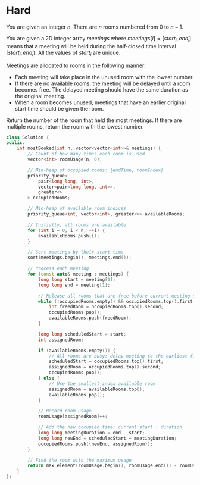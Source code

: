 # Hard

You are given an integer $n$. There are $n$ rooms numbered from $0$ to $n - 1$.

You are given a 2D integer array $meetings$ where $meetings[i] = [start_i, end_i]$ means that a meeting will be held during the half-closed time interval $[start_i, end_i)$. All the values of $start_i$ are unique.

Meetings are allocated to rooms in the following manner:

- Each meeting will take place in the unused room with the lowest number.
- If there are no available rooms, the meeting will be delayed until a room becomes free. The delayed meeting should have the same duration as the original meeting.
- When a room becomes unused, meetings that have an earlier original start time should be given the room.

Return the number of the room that held the most meetings. If there are multiple rooms, return the room with the lowest number.

```cpp
class Solution {
public:
    int mostBooked(int n, vector<vector<int>>& meetings) {
        // Count of how many times each room is used
        vector<int> roomUsage(n, 0);

        // Min-heap of occupied rooms: {endTime, roomIndex}
        priority_queue<
            pair<long long, int>,
            vector<pair<long long, int>>,
            greater<>
        > occupiedRooms;

        // Min-heap of available room indices
        priority_queue<int, vector<int>, greater<>> availableRooms;

        // Initially, all rooms are available
        for (int i = 0; i < n; ++i) {
            availableRooms.push(i);
        }

        // Sort meetings by their start time
        sort(meetings.begin(), meetings.end());

        // Process each meeting
        for (const auto& meeting : meetings) {
            long long start = meeting[0];
            long long end = meeting[1];

            // Release all rooms that are free before current meeting starts
            while (!occupiedRooms.empty() && occupiedRooms.top().first <= start) {
                int freedRoom = occupiedRooms.top().second;
                occupiedRooms.pop();
                availableRooms.push(freedRoom);
            }

            long long scheduledStart = start;
            int assignedRoom;

            if (availableRooms.empty()) {
                // All rooms are busy; delay meeting to the earliest finish time
                scheduledStart = occupiedRooms.top().first;
                assignedRoom = occupiedRooms.top().second;
                occupiedRooms.pop();
            } else {
                // Use the smallest-index available room
                assignedRoom = availableRooms.top();
                availableRooms.pop();
            }

            // Record room usage
            roomUsage[assignedRoom]++;

            // Add the new occupied time: current start + duration
            long long meetingDuration = end - start;
            long long newEnd = scheduledStart + meetingDuration;
            occupiedRooms.push({newEnd, assignedRoom});
        }

        // Find the room with the maximum usage
        return max_element(roomUsage.begin(), roomUsage.end()) - roomUsage.begin();
    }
};
```
